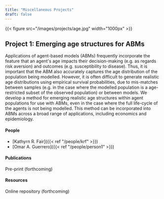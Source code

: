 ```yaml
---
title: "Miscellaneous Projects"
draft: false
---
```


{{< figure src="/images/projects/age.jpg" width="1000px" >}}

## Project 1: Emerging age structures for ABMs

Applications of agent-based models (ABMs) frequently incorporate the feature that an agent's age impacts their decision-making (e.g. as regards risk aversion) and outcomes (e.g. susceptibility to disease). 
Thus, it is important that the ABM also accurately captures the age distribution of the population being modelled. However, it is often difficult to generate realistic age distributions using empirical survival probabilities, due to mis-matches between samples (e.g. in the case where the modelled population is a age-restricted subset of the observed population) or between models.
We develop a method for emerging realistic age structures within agent populations for use with ABMs, even in the case where the full life-cycle of the agents is not being modelled.
This method can be incorporated into ABMs across a broad range of applications, including economics and epidemiology.


#### People

* [Kathyrn R. Fair]({{< ref "/people/krf" >}}) 
* [Omar A. Guerrero]({{< ref "/people/person1" >}}) 

#### Publications

Pre-print (forthcoming)

#### Resources

Online repository (forthcoming)